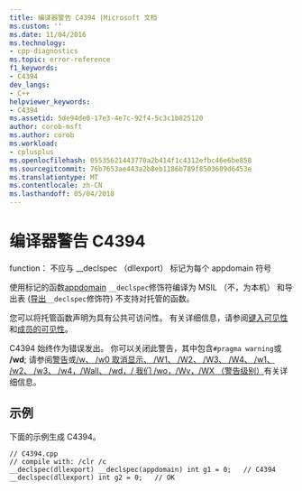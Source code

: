```yaml
---
title: 编译器警告 C4394 |Microsoft 文档
ms.custom: ''
ms.date: 11/04/2016
ms.technology:
- cpp-diagnostics
ms.topic: error-reference
f1_keywords:
- C4394
dev_langs:
- C++
helpviewer_keywords:
- C4394
ms.assetid: 5de94de0-17e3-4e7c-92f4-5c3c1b825120
author: corob-msft
ms.author: corob
ms.workload:
- cplusplus
ms.openlocfilehash: 05535621443770a2b414f1c4312efbc46e6be858
ms.sourcegitcommit: 76b7653ae443a2b8eb1186b789f8503609d6453e
ms.translationtype: MT
ms.contentlocale: zh-CN
ms.lasthandoff: 05/04/2018
---
```

# <a name="compiler-warning-c4394"></a>编译器警告 C4394
function： 不应与 __declspec （dllexport） 标记为每个 appdomain 符号  
  
 使用标记的函数[appdomain](../../cpp/appdomain.md) `__declspec`修饰符编译为 MSIL （不，为本机） 和导出表 ([导出](../../windows/export.md)`__declspec`修饰符) 不支持对托管的函数。  
  
 您可以将托管函数声明为具有公共可访问性。 有关详细信息，请参阅[键入可见性](../../dotnet/how-to-define-and-consume-classes-and-structs-cpp-cli.md#BKMK_Type_visibility)和[成员的可见性](../../dotnet/how-to-define-and-consume-classes-and-structs-cpp-cli.md#BKMK_Member_visibility)。  
  
 C4394 始终作为错误发出。  你可以关闭此警告，其中包含`#pragma warning`或 **/wd**; 请参阅[警告](../../preprocessor/warning.md)或[/w、 /w0 取消显示、 /W1、 /W2、 /W3、 /W4、 /w1、 /w2、 /w3、 /w4，/Wall、 /wd，/ 我们 /wo，/Wv，/WX （警告级别）](../../build/reference/compiler-option-warning-level.md)有关详细信息。  
  
## <a name="example"></a>示例  
 下面的示例生成 C4394。  
  
```  
// C4394.cpp  
// compile with: /clr /c  
__declspec(dllexport) __declspec(appdomain) int g1 = 0;   // C4394  
__declspec(dllexport) int g2 = 0;   // OK  
```